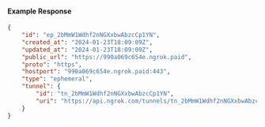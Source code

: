 <!-- Code generated for API Clients. DO NOT EDIT. -->

#### Example Response

```json
{
	"id": "ep_2bMmW1Wdhf2nNGXxbwAbzcCp1YN",
	"created_at": "2024-01-23T18:09:09Z",
	"updated_at": "2024-01-23T18:09:09Z",
	"public_url": "https://990a069c654e.ngrok.paid",
	"proto": "https",
	"hostport": "990a069c654e.ngrok.paid:443",
	"type": "ephemeral",
	"tunnel": {
		"id": "tn_2bMmW1Wdhf2nNGXxbwAbzcCp1YN",
		"uri": "https://api.ngrok.com/tunnels/tn_2bMmW1Wdhf2nNGXxbwAbzcCp1YN"
	}
}
```
